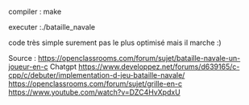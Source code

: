 compiler : make

executer :./bataille_navale

code très simple surement pas le plus optimisé mais il marche :)

Source : 
https://openclassrooms.com/forum/sujet/bataille-navale-un-joueur-en-c
Chatgpt 
https://www.developpez.net/forums/d639165/c-cpp/c/debuter/implementation-d-jeu-bataille-navale/
https://openclassrooms.com/forum/sujet/grille-en-c
https://www.youtube.com/watch?v=DZC4HvXpdxU
